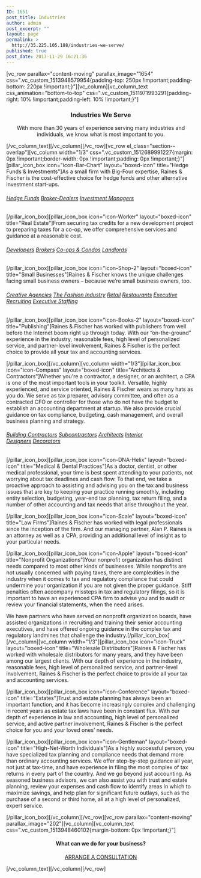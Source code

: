 ```yaml
---
ID: 1651
post_title: Industries
author: admin
post_excerpt: ""
layout: page
permalink: >
  http://35.225.105.188/industries-we-serve/
published: true
post_date: 2017-11-29 16:21:36
---
```

[vc_row parallax="content-moving" parallax_image="1654" css=".vc_custom_1513948579954{padding-top: 250px !important;padding-bottom: 220px !important;}"][vc_column][vc_column_text css_animation="bottom-to-top" css=".vc_custom_1511971993291{padding-right: 10% !important;padding-left: 10% !important;}"]
<h3 style="text-align: center;">Industries We Serve</h3>
<p class="lead" style="text-align: center;">With more than 30 years of experience serving many industries and individuals, we know what is most important to you.</p>
[/vc_column_text][/vc_column][/vc_row][vc_row el_class="section--overlap"][vc_column width="1/3" css=".vc_custom_1512689991227{margin: 0px !important;border-width: 0px !important;padding: 0px !important;}"][pillar_icon_box icon="icon-Bar-Chart" layout="boxed-icon" title="Hedge Funds &amp; Investments"]As a small firm with Big-Four expertise, Raines &amp; Fischer is the cost-effective choice for hedge funds and other alternative investment start-ups.
<h6><a href="/industries-we-serve/hedge-funds-investments/hedge-funds" target="_self">Hedge Funds</a> <a href="/industries-we-serve/hedge-funds-investments/broker-dealers" target="_self">Broker-Dealers</a> <a href="/industries-we-serve/hedge-funds-investments/investment-managers/" target="_self">Investment Managers</a></h6>
[/pillar_icon_box][pillar_icon_box icon="icon-Worker" layout="boxed-icon" title="Real Estate"]From securing tax credits for a new development project to preparing taxes for a co-op, we offer comprehensive services and guidance at a reasonable cost.
<h6><a href="http://www.rainesfischer.com/industries-we-serve/real-estate/developers" target="_self">Developers</a> <a href="http://www.rainesfischer.com/industries-we-serve/real-estate/brokers" target="_self">Brokers</a> <a href="http://www.rainesfischer.com/industries-we-serve/real-estate/cooperatives-condominiums" target="_self">Co-ops &amp; Condos</a> <a href="http://www.rainesfischer.com/industries-we-serve/real-estate/landlords" target="_self">Landlords</a></h6>
[/pillar_icon_box][pillar_icon_box icon="icon-Shop-2" layout="boxed-icon" title="Small Businesses"]Raines &amp; Fischer knows the unique challenges facing small business owners – because we’re small business owners, too.
<h6><a href="http://www.rainesfischer.com/industries-we-serve/small-businesses/creative-agencies" target="_self">Creative Agencies</a> <a href="http://www.rainesfischer.com/industries-we-serve/small-businesses/fashion-industry" target="_self">The Fashion Industry</a> <a href="http://www.rainesfischer.com/industries-we-serve/small-businesses/retail" target="_self">Retail</a> <a href="http://www.rainesfischer.com/industries-we-serve/small-businesses/restaurants" target="_self">Restaurants</a> <a href="http://www.rainesfischer.com/industries-we-serve/small-businesses/executive-recruiting-staffing" target="_self">Executive Recruiting</a> <a href="http://www.rainesfischer.com/industries-we-serve/small-businesses/executive-recruiting-staffing" target="_self">Executive Staffing</a></h6>
[/pillar_icon_box][pillar_icon_box icon="icon-Books-2" layout="boxed-icon" title="Publishing"]Raines &amp; Fischer has worked with publishers from well before the Internet boom right up through today. With our “on-the-ground” experience in the industry, reasonable fees, high level of personalized service, and partner-level involvement, Raines &amp; Fischer is the perfect choice to provide all your tax and accounting services.

[/pillar_icon_box][/vc_column][vc_column width="1/3"][pillar_icon_box icon="icon-Compass" layout="boxed-icon" title="Architects &amp; Contractors"]Whether you're a contractor, a designer, or an architect, a CPA is one of the most important tools in your toolkit. Versatile, highly experienced, and service oriented, Raines &amp; Fischer wears as many hats as you do. We serve as tax preparer, advisory committee, and often as a contracted CFO or controller for those who do not have the budget to establish an accounting department at startup. We also provide crucial guidance on tax compliance, budgeting, cash management, and overall business planning and strategy.
<h6><a href="http://www.rainesfischer.com/industries-we-serve/architectscontractors/building-contractors-subcontractors" target="_self">Building Contractors</a> <a href="http://www.rainesfischer.com/industries-we-serve/architectscontractors/building-contractors-subcontractors" target="_self">Subcontractors</a> <a href="http://www.rainesfischer.com/industries-we-serve/architectscontractors/architects" target="_self">Architects</a> <a href="http://www.rainesfischer.com/industries-we-serve/architectscontractors/interior-designers" target="_self">Interior Designers</a> <a href="http://www.rainesfischer.com/industries-we-serve/architectscontractors/interior-designers" target="_self">Decorators</a></h6>
[/pillar_icon_box][pillar_icon_box icon="icon-DNA-Helix" layout="boxed-icon" title="Medical &amp; Dental Practices"]As a doctor, dentist, or other medical professional, your time is best spent attending to your patients, not worrying about tax deadlines and cash flow. To that end, we take a proactive approach to assisting and advising you on the tax and business issues that are key to keeping your practice running smoothly, including entity selection, budgeting, year-end tax planning, tax return filing, and a number of other accounting and tax needs that arise throughout the year.

[/pillar_icon_box][pillar_icon_box icon="icon-Scale" layout="boxed-icon" title="Law Firms"]Raines &amp; Fischer has worked with legal professionals since the inception of the firm. And our managing partner, Alan P. Raines is an attorney as well as a CPA, providing an additional level of insight as to your particular needs.

[/pillar_icon_box][pillar_icon_box icon="icon-Apple" layout="boxed-icon" title="Nonprofit Organizations"]Your nonprofit organization has distinct needs compared to most other kinds of businesses. While nonprofits are not usually concerned with paying taxes, there are complexities in the industry when it comes to tax and regulatory compliance that could undermine your organization if you are not given the proper guidance. Stiff penalties often accompany missteps in tax and regulatory filings, so it is important to have an experienced CPA firm to advise you and to audit or review your financial statements, when the need arises.

We have partners who have served on nonprofit organization boards, have assisted organizations in recruiting and training their senior accounting executives, and have offered ongoing guidance in the complex tax and regulatory landmines that challenge the industry.[/pillar_icon_box][/vc_column][vc_column width="1/3"][pillar_icon_box icon="icon-Truck" layout="boxed-icon" title="Wholesale Distributors"]Raines &amp; Fischer has worked with wholesale distributors for many years, and they have been among our largest clients. With our depth of experience in the industry, reasonable fees, high level of personalized service, and partner-level involvement, Raines &amp; Fischer is the perfect choice to provide all your tax and accounting services.

[/pillar_icon_box][pillar_icon_box icon="icon-Conference" layout="boxed-icon" title="Estates"]Trust and estate planning has always been an important function, and it has become increasingly complex and challenging in recent years as estate tax laws have been in constant flux. With our depth of experience in law and accounting, high level of personalized service, and active partner involvement, Raines &amp; Fischer is the perfect choice for you and your loved ones’ needs.

[/pillar_icon_box][pillar_icon_box icon="icon-Gentleman" layout="boxed-icon" title="High-Net-Worth Individuals"]As a highly successful person, you have specialized tax planning and compliance needs that demand more than ordinary accounting services. We offer step-by-step guidance all year, not just at tax-time, and have experience in filing the most complex of tax returns in every part of the country. And we go beyond just accounting. As seasoned business advisors, we can also assist you with trust and estate planning, review your expenses and cash flow to identify areas in which to maximize savings, and help plan for significant future outlays, such as the purchase of a second or third home, all at a high level of personalized, expert service.

[/pillar_icon_box][/vc_column][/vc_row][vc_row parallax="content-moving" parallax_image="202"][vc_column][vc_column_text css=".vc_custom_1513948460102{margin-bottom: 0px !important;}"]
<h4 style="text-align: center;">What can we do for your business?</h4>
<p style="text-align: center;"><a class="btn btn--primary" href="/contact/"><span class="btn__text">ARRANGE A CONSULTATION</span></a></p>
[/vc_column_text][/vc_column][/vc_row]